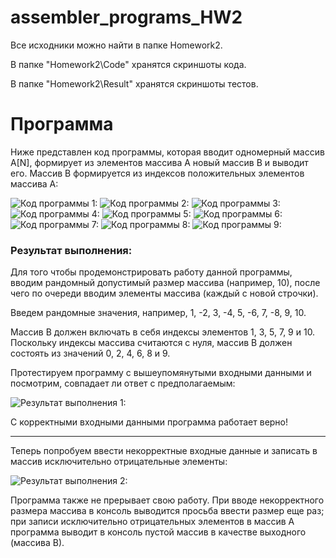 # assembler_programs_HW2

Все исходники можно найти в папке Homework2.

В папке "Homework2\Code" хранятся скриншоты кода.

В папке "Homework2\Result" хранятся скриншоты тестов.

Программа
=====================

Ниже представлен код программы, которая вводит одномерный массив A[N], формирует из элементов массива A новый массив B и выводит его.
Массив В формируется из индексов положительных элементов массива A:

![Код программы 1:](https://sun9-53.userapi.com/HmQH_h3CVnmYEDIUtH8-ehokqGf4CX7WXHKzwQ/B1qWnVkawCQ.jpg)
![Код программы 2:](https://sun9-32.userapi.com/bgIiIzEQJKPw9op5iZvPvTLVsttzg9qolv696A/SCp1xbARt8U.jpg)
![Код программы 3:](https://sun9-34.userapi.com/JlhDvdyfjE3C0j3UVH6RVW7K9yf3lBeqp_NYlQ/UNckjwg22E4.jpg)
![Код программы 4:](https://sun9-5.userapi.com/eznqZIQKPHMd8AVXgAPOljgBM1O9Mhy9KpthCw/9R7I5RWx-rk.jpg)
![Код программы 5:](https://sun9-42.userapi.com/WtxVacrCnLz70lJlRb9YYsBtpMqq_hRSMP9OZA/otqLCYpcXAo.jpg)
![Код программы 6:](https://sun9-54.userapi.com/RNAcvV6IOFyz518lrVQ5QU-KUMgJfep2P3dwvw/DlGuPZPcfUQ.jpg)
![Код программы 7:](https://sun4-10.userapi.com/cUKiWCVwDOpMKLT0HzWJq1JsbxE0OnnCxi4afA/xAabCyw8BSI.jpg)
![Код программы 8:](https://sun4-16.userapi.com/Pe59jthRomzN4k9ScwV_Z62GeLFxoKleIhHNGg/sDylmZ7LHQ8.jpg)
![Код программы 9:](https://sun4-12.userapi.com/n6C9GtAr2HKGZJPPtv--e6By3qjhmctmaMc8yg/EpmxGdgP3lk.jpg)

### Результат выполнения:

Для того чтобы продемонстрировать работу данной программы, вводим рандомный допустимый размер массива (например, 10), после чего по очереди вводим элементы массива (каждый с новой строчки).

Введем рандомные значения, например, 1, -2, 3, -4, 5, -6, 7, -8, 9, 10.

Массив В должен включать в себя индексы элементов 1, 3, 5, 7, 9 и 10. Поскольку индексы массива считаются с нуля, массив В должен состоять из значений 0, 2, 4, 6, 8 и 9. 

Протестируем программу с вышеупомянутыми входными данными и посмотрим, совпадает ли ответ с предполагаемым:

![Результат выполнения 1:](https://sun4-15.userapi.com/kYbS7ow6eiffQSw4h7JHj9G67yYldqntKpU6tQ/PyOrPMyGSJY.jpg)

С корректными входными данными программа работает верно!
****
Теперь попробуем ввести некорректные входные данные и записать в массив исключительно отрицательные элементы:

![Результат выполнения 2:](https://sun9-20.userapi.com/JIebg8NYHiCNbTMFWm0L3djBhQs5fluOkWParw/hJyIEmZyPP8.jpg)

Программа также не прерывает свою работу. 
При вводе некорректного размера массива в консоль выводится просьба ввести размер еще раз; при записи исключительно отрицательных элементов в массив А программа выводит в консоль пустой массив в качестве выходного (массива В).
